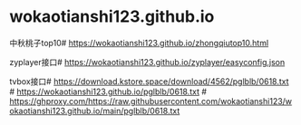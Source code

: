# wokaotianshi123.github.io
中秋桃子top10# https://wokaotianshi123.github.io/zhongqiutop10.html

zyplayer接口# https://wokaotianshi123.github.io/zyplayer/easyconfig.json

tvbox接口# https://download.kstore.space/download/4562/pglblb/0618.txt 
         #  https://wokaotianshi123.github.io/pglblb/0618.txt
         #  https://ghproxy.com/https://raw.githubusercontent.com/wokaotianshi123/wokaotianshi123.github.io/main/pglblb/0618.txt
